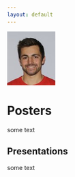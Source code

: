 ```yaml
---
layout: default
---
```


<img src="./sorokin_photo.jpg" alt="photo" class="center">


# Posters

some text 

## Presentations

some text 
